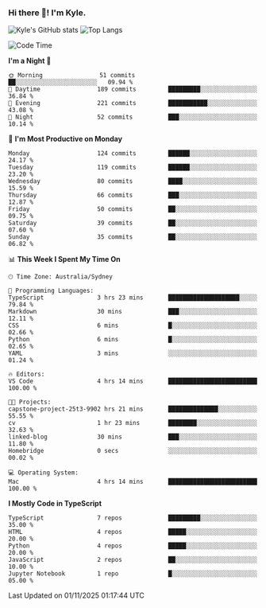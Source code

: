 ### Hi there 👋! I'm Kyle.

<!--
**kylewtho/kylewtho** is a ✨ _special_ ✨ repository because its `README.md` (this file) appears on your GitHub profile.

Here are some ideas to get you started:

- 🔭 I’m currently working on ...
- 🌱 I’m currently learning ...
- 👯 I’m looking to collaborate on ...
- 🤔 I’m looking for help with ...
- 💬 Ask me about ...
- 📫 How to reach me: ...
- 😄 Pronouns: ...
- ⚡ Fun fact: ...
-->
<!--START_SECTION:github-stats-->
![Kyle's GitHub stats](https://github-readme-stats.vercel.app/api?username=kylewtho&show_icons=true&count_private=true&line_height=40)
![Top Langs](https://github-readme-stats.vercel.app/api/top-langs/?username=kylewtho&hide=html)
<!--END_SECTION:github-stats-->

<!--START_SECTION:waka-->
![Code Time](http://img.shields.io/badge/Code%20Time-72%20hrs%2035%20mins-blue)

**I'm a Night 🦉** 

```text
🌞 Morning                51 commits          ██░░░░░░░░░░░░░░░░░░░░░░░   09.94 % 
🌆 Daytime                189 commits         █████████░░░░░░░░░░░░░░░░   36.84 % 
🌃 Evening                221 commits         ███████████░░░░░░░░░░░░░░   43.08 % 
🌙 Night                  52 commits          ███░░░░░░░░░░░░░░░░░░░░░░   10.14 % 
```
📅 **I'm Most Productive on Monday** 

```text
Monday                   124 commits         ██████░░░░░░░░░░░░░░░░░░░   24.17 % 
Tuesday                  119 commits         ██████░░░░░░░░░░░░░░░░░░░   23.20 % 
Wednesday                80 commits          ████░░░░░░░░░░░░░░░░░░░░░   15.59 % 
Thursday                 66 commits          ███░░░░░░░░░░░░░░░░░░░░░░   12.87 % 
Friday                   50 commits          ██░░░░░░░░░░░░░░░░░░░░░░░   09.75 % 
Saturday                 39 commits          ██░░░░░░░░░░░░░░░░░░░░░░░   07.60 % 
Sunday                   35 commits          ██░░░░░░░░░░░░░░░░░░░░░░░   06.82 % 
```


📊 **This Week I Spent My Time On** 

```text
🕑︎ Time Zone: Australia/Sydney

💬 Programming Languages: 
TypeScript               3 hrs 23 mins       ████████████████████░░░░░   79.84 % 
Markdown                 30 mins             ███░░░░░░░░░░░░░░░░░░░░░░   12.11 % 
CSS                      6 mins              █░░░░░░░░░░░░░░░░░░░░░░░░   02.66 % 
Python                   6 mins              █░░░░░░░░░░░░░░░░░░░░░░░░   02.65 % 
YAML                     3 mins              ░░░░░░░░░░░░░░░░░░░░░░░░░   01.24 % 

🔥 Editors: 
VS Code                  4 hrs 14 mins       █████████████████████████   100.00 % 

🐱‍💻 Projects: 
capstone-project-25t3-9902 hrs 21 mins       ██████████████░░░░░░░░░░░   55.55 % 
cv                       1 hr 23 mins        ████████░░░░░░░░░░░░░░░░░   32.63 % 
linked-blog              30 mins             ███░░░░░░░░░░░░░░░░░░░░░░   11.80 % 
Homebridge               0 secs              ░░░░░░░░░░░░░░░░░░░░░░░░░   00.02 % 

💻 Operating System: 
Mac                      4 hrs 14 mins       █████████████████████████   100.00 % 
```

**I Mostly Code in TypeScript** 

```text
TypeScript               7 repos             █████████░░░░░░░░░░░░░░░░   35.00 % 
HTML                     4 repos             █████░░░░░░░░░░░░░░░░░░░░   20.00 % 
Python                   4 repos             █████░░░░░░░░░░░░░░░░░░░░   20.00 % 
JavaScript               2 repos             ██░░░░░░░░░░░░░░░░░░░░░░░   10.00 % 
Jupyter Notebook         1 repo              █░░░░░░░░░░░░░░░░░░░░░░░░   05.00 % 
```




 Last Updated on 01/11/2025 01:17:44 UTC
<!--END_SECTION:waka-->
